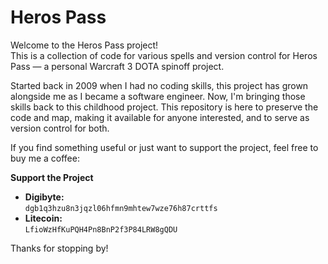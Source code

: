# Heros Pass
Welcome to the Heros Pass project!  
This is a collection of code for various spells and version control for Heros Pass — a personal Warcraft 3 DOTA spinoff project.

Started back in 2009 when I had no coding skills, this project has grown alongside me as I became a software engineer. Now, I'm bringing those skills back to this childhood project. This repository is here to preserve the code and map, making it available for anyone interested, and to serve as version control for both.

If you find something useful or just want to support the project, feel free to buy me a coffee:

**Support the Project**

- **Digibyte:**  
    `dgb1q3hzu8n3jqzl06hfmn9mhtew7wze76h87crttfs`
- **Litecoin:**  
    `LfioWzHfKuPQH4Pn8BnP2f3P84LRW8gQDU`

Thanks for stopping by!